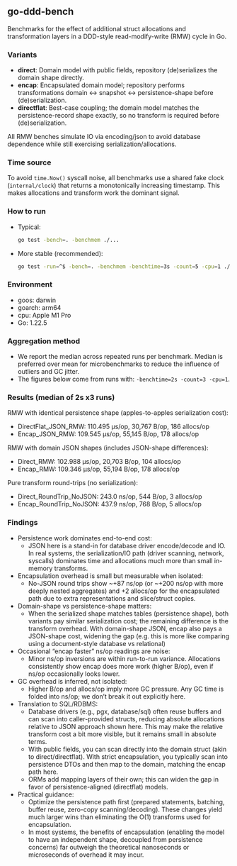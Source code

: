## go-ddd-bench

Benchmarks for the effect of additional struct allocations and transformation layers in a DDD-style read-modify-write (RMW) cycle in Go.

### Variants

- **direct**: Domain model with public fields, repository (de)serializes the domain shape directly.
- **encap**: Encapsulated domain model; repository performs transformations domain ↔ snapshot ↔ persistence-shape before (de)serialization.
- **directflat**: Best-case coupling; the domain model matches the persistence-record shape exactly, so no transform is required before (de)serialization.

All RMW benches simulate IO via encoding/json to avoid database dependence while still exercising serialization/allocations.

### Time source

To avoid `time.Now()` syscall noise, all benchmarks use a shared fake clock (`internal/clock`) that returns a monotonically increasing timestamp. This makes allocations and transform work the dominant signal.

### How to run

- Typical:
  ```bash
  go test -bench=. -benchmem ./...
  ```
- More stable (recommended):
  ```bash
  go test -run=^$ -bench=. -benchmem -benchtime=3s -count=5 -cpu=1 ./...
  ```

### Environment

- goos: darwin
- goarch: arm64
- cpu: Apple M1 Pro
- Go: 1.22.5

### Aggregation method

- We report the median across repeated runs per benchmark. Median is preferred over mean for microbenchmarks to reduce the influence of outliers and GC jitter.
- The figures below come from runs with: `-benchtime=2s -count=3 -cpu=1`.

### Results (median of 2s x3 runs)

RMW with identical persistence shape (apples-to-apples serialization cost):

- DirectFlat_JSON_RMW: 110.495 µs/op, 30,767 B/op, 186 allocs/op
- Encap_JSON_RMW: 109.545 µs/op, 55,145 B/op, 178 allocs/op

RMW with domain JSON shapes (includes JSON-shape differences):

- Direct_RMW: 102.988 µs/op, 20,703 B/op, 104 allocs/op
- Encap_RMW: 109.346 µs/op, 55,194 B/op, 178 allocs/op

Pure transform round-trips (no serialization):

- Direct_RoundTrip_NoJSON: 243.0 ns/op, 544 B/op, 3 allocs/op
- Encap_RoundTrip_NoJSON: 437.9 ns/op, 768 B/op, 5 allocs/op

### Findings

- Persistence work dominates end-to-end cost:
  - JSON here is a stand-in for database driver encode/decode and IO. In real systems, the serialization/IO path (driver scanning, network, syscalls) dominates time and allocations much more than small in-memory transforms.
- Encapsulation overhead is small but measurable when isolated:
  - No-JSON round trips show ~+87 ns/op (or \~+200 ns/op with more deeply nested aggregates) and +2 allocs/op for the encapsulated path due to extra representations and slice/struct copies.
- Domain-shape vs persistence-shape matters:
  - When the serialized shape matches tables (persistence shape), both variants pay similar serialization cost; the remaining difference is the transform overhead. With domain-shape JSON, encap also pays a JSON-shape cost, widening the gap (e.g. this is more like comparing using a document-style database vs relational)
- Occasional “encap faster” ns/op readings are noise:
  - Minor ns/op inversions are within run-to-run variance. Allocations consistently show encap does more work (higher B/op), even if ns/op occasionally looks lower.
- GC overhead is inferred, not isolated:
  - Higher B/op and allocs/op imply more GC pressure. Any GC time is folded into ns/op; we don’t break it out explicitly here.
- Translation to SQL/RDBMS:
  - Database drivers (e.g., pgx, database/sql) often reuse buffers and can scan into caller-provided structs, reducing absolute allocations relative to JSON approach shown here. This may make the relative transform cost a bit more visible, but it remains small in absolute terms.
  - With public fields, you can scan directly into the domain struct (akin to direct/directflat). With strict encapsulation, you typically scan into persistence DTOs and then map to the domain, matching the encap path here.
  - ORMs add mapping layers of their own; this can widen the gap in favor of persistence-aligned (directflat) models.
- Practical guidance:
  - Optimize the persistence path first (prepared statements, batching, buffer reuse, zero-copy scanning/decoding). These changes yield much larger wins than eliminating the O(1) transforms used for encapsulation.
  - In most systems, the benefits of encapsulation (enabling the model to have an independent shape, decoupled from persistence concerns) far outweigh the theoretical nanoseconds or microseconds of overhead it may incur.
